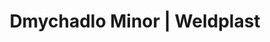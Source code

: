 ---
Filename: "dmychadlo-minor"
Link: "file:/Users/vinayakpatel/Downloads/www.weldplast.cz/dmychadlo-minor"
product_name: "MINOR230 / 100W"
product_id: "Obj. číslo:108.747"
title: "Dmychadlo Minor | Weldplast"
product_desc: "Nenechte se mýlit malými rozměry a nízkou hmotností dmychadel Leisetr MINOR. Toto dmychadlo dodává dostatek vzduchu pro svařování s přístroji Leister DIODE PID, DIODE S nebo LABOR S.Lehké a kompaktníMobilní dodávka vzduchu pro svařovací přístroje LeisterVhodné i pro práce na staveništích"
product_specs: "Značka konformity, Značka schválení, Třída ochrany II, NapětíV~230, PříkonW100, FrekvenceHz50 / 60, Průtok vzduchul/min400, Statický tlakPa4000, Rozměry (D x ø)mm250 x 95 (rukojeť ø 64), Hmotnostkg1,15 (s kabelem 3 m), Druh certifikaceCCA, Výstupní otvor (vnější ø)ø mm14,5"
product_downloads: "KATALOG DESKOVÝCH MATERIÁLŮ stáhnout , MINOR - manuál SK stáhnout , TECHNOLOGIE HORKÉHO VZDUCHU - katalog stáhnout , MINOR - manuál CZ stáhnout , MINOR - produktový list stáhnout"
href: "https://www.weldplast.cz/files/katalog-deskovych-materialu-cz.pdf, https://www.weldplast.cz/files/katalog-deskovych-materialu-cz.pdf, https://www.weldplast.cz/files/minor-manual-sk.pdf, https://www.weldplast.cz/files/minor-manual-sk.pdf, https://www.weldplast.cz/files/katalog-ph-web.pdf, https://www.weldplast.cz/files/katalog-ph-web.pdf, https://www.weldplast.cz/files/minor-manual-cz.pdf, https://www.weldplast.cz/files/minor-manual-cz.pdf, https://www.weldplast.cz/files/minor-produktovy-list.pdf, https://www.weldplast.cz/files/minor-produktovy-list.pdf"
p_desc_2: "Nenechte se mýlit malými rozměry a nízkou hmotností dmychadel Leisetr MINOR. Toto dmychadlo dodává dostatek vzduchu pro svařování s přístroji Leister DIODE PID, DIODE S nebo LABOR S.Lehké a kompaktníMobilní dodávka vzduchu pro svařovací přístroje LeisterVhodné i pro práce na staveništích"
accessories: ""
similar_products: ""
---